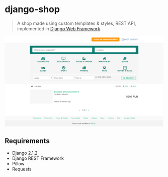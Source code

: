 # django-shop
> A shop made using custom templates & styles, REST API, implemented in [Django Web Framework](https://www.djangoproject.com/).

![Shop Image](https://raw.githubusercontent.com/mfurga/django-shop/master/shop.png)

## Requirements
- Django 2.1.2
- Django REST Framework
- Pillow
- Requests
